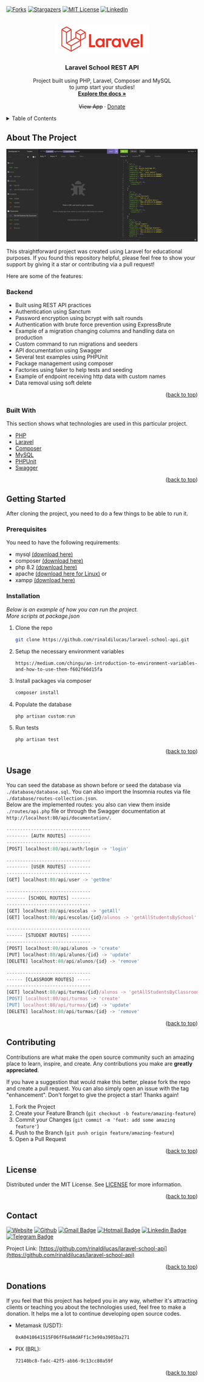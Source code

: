 <div id="top"></div>

[![Forks][forks-shield]][forks-url]
[![Stargazers][stars-shield]][stars-url]
[![MIT License][license-shield]][license-url]
[![LinkedIn][linkedin-shield]][linkedin-url]

<!-- PROJECT LOGO -->
<br />
<div align="center">
  <a href="https://github.com/rinaldilucas/laravel-school-api">
    <img src="./public/images/logo.png" alt="Logo">
  </a>

  <h3 align="center">Laravel School REST API</h3>

  <p align="center">
    Project built using PHP, Laravel, Composer and MySQL <br>to jump start your studies!
    <br />
    <a href="https://github.com/rinaldilucas/laravel-school-api"><strong>Explore the docs »</strong></a>
    <br />
    <br />
    <s>View App</s>
    · 
    <a href="#donations">Donate</a>       
  </p>
</div>

<!-- TABLE OF CONTENTS -->
<details>
  <summary>Table of Contents</summary>
  <ol>
    <li>
      <a href="#about-the-project">About The Project</a>
      <ul>
        <li><a href="#built-with">Built With</a></li>
      </ul>
    </li>
    <li>
      <a href="#getting-started">Getting Started</a>
      <ul>
        <li><a href="#prerequisites">Prerequisites</a></li>
        <li><a href="#installation">Installation</a></li>
      </ul>
    </li>
    <li><a href="#usage">Usage</a></li>
    <li><a href="#contributing">Contributing</a></li>
    <li><a href="#license">License</a></li>
    <li><a href="#contact">Contact</a></li>
    <li><a href="#donations">Donations</a></li>
  </ol>
</details>

<!-- ABOUT THE PROJECT -->

## About The Project

<div align="center">

[![Project Screenshot][project-screenshot]](https://rinaldilucas.github.io/laravel-school-api/)

</div>

This straightforward project was created using Laravel for educational purposes. If you found this repository helpful, please feel free to show your support by giving it a star or contributing via a pull request!

Here are some of the features:

### Backend

-   Built using REST API practices
-   Authentication using Sanctum
-   Password encryption using bcrypt with salt rounds
-   Authentication with brute force prevention using ExpressBrute
-   Example of a migration changing columns and handling data on production
-   Custom command to run migrations and seeders
-   API documentation using Swagger
-   Several test examples using PHPUnit
-   Package management using composer
-   Factories using faker to help tests and seeding
-   Example of endpoint receiving http data with custom names
-   Data removal using soft delete

<p align="right">(<a href="#top">back to top</a>)</p>

### Built With

This section shows what technologies are used in this particular project.

-   [PHP](https://www.php.net/)
-   [Laravel](https://laravel.com/)
-   [Composer](https://getcomposer.org/)
-   [MySQL](https://www.mysql.com/)
-   [PHPUnit](https://phpunit.de/)
-   [Swagger](https://swagger.io/)

<p align="right">(<a href="#top">back to top</a>)</p>

<!-- GETTING STARTED -->

## Getting Started

After cloning the project, you need to do a few things to be able to run it.

### Prerequisites

You need to have the following requirements:

-   mysql <a target="_blank" href="https://dev.mysql.com/downloads/mysql/">(download here)</a>
-   composer <a target="_blank" href="https://getcomposer.org/download/">(download here)</a>
-   php 8.2 <a target="_blank" href="https://www.php.net/downloads.php">(download here)</a>
-   apache <a target="_blank" href="https://httpd.apache.org/download.cgi">(download here for Linux)</a>
    or
-   xampp <a target="_blank" href="https://www.apachefriends.org/">(download here)</a>

### Installation

_Below is an example of how you can run the project._<br>
_More scripts at package.json_

1. Clone the repo
    ```sh
    git clone https://github.com/rinaldilucas/laravel-school-api.git
    ```
2. Setup the necessary environment variables
    ```
    https://medium.com/chingu/an-introduction-to-environment-variables-and-how-to-use-them-f602f66d15fa
    ```
3. Install packages via composer
    ```sh
    composer install
    ```
4. Populate the database
    ```js
    php artisan custom:run
    ```
5. Run tests
    ```js
    php artisan test
    ```
    <p align="right">(<a href="#top">back to top</a>)</p>

<!-- USAGE EXAMPLES -->

## Usage

You can seed the database as shown before or seed the database via `./database/database.sql`. You can also import the Insomnia routes via file `./database/routes-collection.json`.<br>Below are the implemented routes: you also can view them inside `./routes/api.php` file or through the Swagger documentation at `http://localhost:80/api/documentation/`.

```js
-------------------------------
-------- [AUTH ROUTES] --------
-------------------------------
[POST] localhost:80/api/auth/login -> 'login'
```

```js
-------------------------------
-------- [USER ROUTES] --------
-------------------------------
[GET] localhost:80/api/user -> 'getOne'
```

```js
-------------------------------
------- [SCHOOL ROUTES] -------
-------------------------------
[GET] localhost:80/api/escolas -> 'getAll'
[GET] localhost:80/api/escolas/{id}/alunos -> 'getAllStudentsBySchool'
```

```js
-------------------------------
------ [STUDENT ROUTES] -------
-------------------------------
[POST] localhost:80/api/alunos -> 'create'
[PUT] localhost:80/api/alunos/{id} -> 'update'
[DELETE] localhost:80/api/alunos/{id} -> 'remove'
```

```js
-------------------------------
------ [CLASSROOM ROUTES] -----
-------------------------------
[GET] localhost:80/api/turmas/{id}/alunos -> 'getAllStudentsByClassroom'
[POST] localhost:80/api/turmas -> 'create'
[PUT] localhost:80/api/turmas/{id} -> 'update'
[DELETE] localhost:80/api/turmas/{id} -> 'remove'
```

<p align="right">(<a href="#top">back to top</a>)</p>

<!-- CONTRIBUTING -->

## Contributing

Contributions are what make the open source community such an amazing place to learn, inspire, and create. Any contributions you make are **greatly appreciated**.

If you have a suggestion that would make this better, please fork the repo and create a pull request. You can also simply open an issue with the tag "enhancement".
Don't forget to give the project a star! Thanks again!

1. Fork the Project
2. Create your Feature Branch (`git checkout -b feature/amazing-feature`)
3. Commit your Changes (`git commit -m 'feat: add some amazing feature'`)
4. Push to the Branch (`git push origin feature/amazing-feature`)
5. Open a Pull Request

<p align="right">(<a href="#top">back to top</a>)</p>

<!-- LICENSE -->

## License

Distributed under the MIT License. See [LICENSE](./LICENSE) for more information.

<p align="right">(<a href="#top">back to top</a>)</p>

<!-- CONTACT -->

## Contact

[![Website](https://img.shields.io/badge/-Website-0078D4?style=flat-square&logo=html5&logoColor=white&link=https://lucasreinaldi.com.br)](https://rinaldilucas.com)
[![Github](https://img.shields.io/badge/-Github-967bb5?style=flat-square&labelColor=967bb5&logo=github&logoColor=white&link=https://github.com/rinaldilucas)](https://github.com/rinaldilucas)
[![Gmail Badge](https://img.shields.io/badge/-Gmail-c14438?style=flat-square&logo=Gmail&logoColor=white&link=mailto:lucasreinaldi@gmail.com)](mailto:lucasreinaldi@gmail.com)
[![Hotmail Badge](https://img.shields.io/badge/-Hotmail-0078D4?style=flat-square&logo=microsoft-outlook&logoColor=white&link=mailto:lucasreinaldi@hotmail.com)](mailto:lucasreinaldi@hotmail.com)
[![Linkedin Badge](https://img.shields.io/badge/-LinkedIn-blue?style=flat-square&logo=Linkedin&logoColor=white&link=https://www.linkedin.com/in/rinaldilucas/)](https://www.linkedin.com/in/rinaldilucas/)
[![Telegram Badge](https://img.shields.io/badge/-Telegram-1ca0f1?style=flat-square&labelColor=1ca0f1&logo=telegram&logoColor=white&link=https://t.me/rinaldilucas)](https://t.me/rinaldilucas)

Project Link: [https://github.com/rinaldilucas/laravel-school-api](https://github.com/rinaldilucas/laravel-school-api)

<p align="right">(<a href="#top">back to top</a>)</p>

<!-- ACKNOWLEDGMENTS -->

## Donations

If you feel that this project has helped you in any way, whether it's attracting clients or teaching you about the technologies used, feel free to make a donation.
It helps me a lot to continue developing open source codes.

-   Metamask (USDT):
    ```sh
    0xA0410641515F06fF6a9AdAFf1c3e90a3905ba271
    ```
-   PIX (BRL):
    ```sh
    72140bc8-fadc-42f5-abb6-9c13cc80a59f
    ```

<p align="right">(<a href="#top">back to top</a>)</p>

<!-- MARKDOWN LINKS & IMAGES -->
<!-- https://www.markdownguide.org/basic-syntax/#reference-style-links -->

[contributors-shield]: https://img.shields.io/github/contributors/rinaldilucas/laravel-school-api.svg?style=for-the-badge
[contributors-url]: https://github.com/rinaldilucas/laravel-school-api/graphs/contributors
[forks-shield]: https://img.shields.io/github/forks/rinaldilucas/laravel-school-api.svg?style=for-the-badge
[forks-url]: https://github.com/rinaldilucas/laravel-school-api/network/members
[stars-shield]: https://img.shields.io/github/stars/rinaldilucas/laravel-school-api.svg?style=for-the-badge
[stars-url]: https://github.com/rinaldilucas/laravel-school-api/stargazers
[license-shield]: https://img.shields.io/github/license/rinaldilucas/laravel-school-api.svg?style=for-the-badge
[license-url]: https://github.com/rinaldilucas/laravel-school-api/blob/master/LICENSE.txt
[linkedin-shield]: https://img.shields.io/badge/-LinkedIn-black.svg?style=for-the-badge&logo=linkedin&colorB=555
[linkedin-url]: https://www.linkedin.com/in/rinaldilucas/
[project-screenshot]: ./public/images/screenshot.jpg
